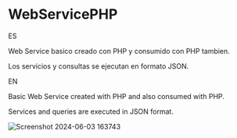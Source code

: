 # WebServicePHP

ES

Web Service basico creado con PHP y consumido con PHP tambien.

Los servicios y consultas se ejecutan en formato JSON.

EN

Basic Web Service created with PHP and also consumed with PHP.

Services and queries are executed in JSON format.

![Screenshot 2024-06-03 163743](https://github.com/RomelTeja7/WebServicePHP/assets/118077551/21dff939-f39e-48c6-8c4e-e5b80b415227)
